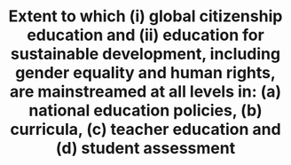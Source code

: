 ﻿---
source_agency_staff_name: Tom  Snyder
source_agency_staff_email: tom.snyder@ed.gov
source_url: 'http://nces.ed.gov/nationsreportcard/civics/'
international_and_national_references: >-
  https://www.oecd.org/pisa/aboutpisa/Global-competency-for-an-inclusive-world.pdf
graph_title: >-
  Percentage  of  US  8th  graders  attending  public  or  private  schools  that  emphasize  "world  affairs"  to  a  moderate  or  great  extent  
title: >-
  Extent  to  which  (i)  global  citizenship  education  and  (ii)  education  for  sustainable  development,  including  gender  equality  and  human  rights,  are  mainstreamed  at  all  levels  in:  (a)  national  education  policies,  (b)  curricula,  (c)  teacher  education  and  (d)  student  assessment
permalink: /4-7-1/
sdg_goal: 4
layout: indicator
indicator: 4.7.1
indicator_variable: i4_7_1_total
graph: bar
graph_type_description: Bar  graph
graph_status_notes: Graphed
variable_description: null
variable_notes: null
un_designated_tier: '3'
un_custodial_agency: 'UNESCO-UIS  (Partnering  Agencies:  OECD,  UNEP,  UN  Women)'
target_id: '4.7'
has_metadata: true
goal_meta_link: 'http://unstats.un.org/sdgs/files/metadata-compilation/Metadata-Goal-4.pdf'
goal_meta_link_page: 11
indicator_name: >-
  Extent  to  which  (i)  global  citizenship  education  and  (ii)  education  for  sustainable  development,  including  gender  equality  and  human  rights,  are  mainstreamed  at  all  levels  in:  (a)  national  education  policies,  (b)  curricula,  (c)  teacher  education  and  (d)  student  assessment
source_title: null
source_notes: null
published: true
us_method_of_computation: >-
  Percentage  of  8th  grade  respondents  who  are  in  schools  that  emphasize  "world  affairs"  to  a  moderate  or  great  extent.
periodicity: Every  4  years
time_period: '2014'
target: >-
  By  2030,  ensure  that  all  learners  acquire  the  knowledge  and  skills  needed  to  promote  sustainable  development,  including,  among  others,  through  education  for  sustainable  development  and  sustainable  lifestyles,  human  rights,  gender  equality,  promotion  of  a  culture  of  peace  and  non-violence,  global  citizenship  and  appreciation  of  cultural  diversity  and  of  cultures  contribution  to  sustainable  development.
actual_indicator_available: >-
  Percentage  of  8th  grade  respondents  who  are  in  public  and  private  schools  that  emphasize  "world  affairs"  to  a  moderate  or  great  extent.
unit_of_measure: Percentage
disaggregation_categories: 'sex,  disability  status,  and  urbanicity'
disaggregation_geography: National
date_of_national_source_publication: April  2015
date_metadata_updated: October  2016
scheduled_update_by_national_source: April  2019
source_agency_survey_dataset: >-
  National  Center  for  Education  Statistics,  National  Assessment  of  Educational  Progress,  Civics  Assessment.
actual_indicator_available_description: "The  assessment,  student,  and  school  data  are  based  on  a  civic  framework  that  incorporates  ideas  and  input  from  subject  area  experts,  school  administrators,  policymakers,  teachers,  parents,  and  others.  The  NAEP  Civics  Framework  describes  the  assessment  content  and  how  students'  responses  are  evaluated.  This  framework  shaped  the  1998,  2006,  2010,  and  2014  civics  assessments.  The  assessment  exercises  and  scoring  criteria  were  developed  by  a  committee  of  civics  educators  and  curriculum  experts  to  capture  the  goals  of  the  framework.  The  framework,  which  describes  the  goals  of  the  civics  assessment  and  what  kind  of  exercises  it  ought  to  feature,  was  created  by  the  Board  through  a  comprehensive  national  process  involving  educators,  researchers,  measurement  experts,  administrators,  and  members  of  the  general  public.  The  NAEP  Civics  Standing  Committee  was  instrumental  in  developing  the  assessment,  guided  by  the  framework.  The  framework  describes  the  types  of  texts  and  questions  to  be  included  in  the  assessment,  as  well  as  how  the  questions  should  be  designed  and  scored.  The  framework  recommends  that  the  assessment  should  be  organized  around  three  main  components:  1)  Knowledge;  2)  Intellectual  and  participatory  skills;  3)  Civic  dispositions.  Variable  name  Variable  label  i4_7_1_total\t\t  Percent  of  8th  graders  in  schools  that  emphasize  \"world  affairs\"  to  a  moderate  or  great  extent,  total  i4_7_1_male\t\t  Percent  of  8th  graders  in  schools  that  emphasize  \"world  affairs\"  to  a  moderate  or  great  extent,  male  i4_7_1_female\t  Percent  of  8th  graders  in  schools  that  emphasize  \"world  affairs\"  to  a  moderate  or  great  extent,  female  i4_7_1_disabilities  Percent  of  8th  graders  in  schools  that  emphasize  \"world  affairs\"  to  a  moderate  or  great  extent,  with  disabilities  i4_7_1_nodisabilities  Percent  of  8th  graders  in  schools  that  emphasize  \"world  affairs\"  to  a  moderate  or  great  extent,  without  disabilities  i4_7_1_urban\t\t  Percent  of  8th  graders  in  schools  that  emphasize  \"world  affairs\"  to  a  moderate  or  great  extent,  urban  i4_7_1_suburban\t\t  Percent  of  8th  graders  in  schools  that  emphasize  \"world  affairs\"  to  a  moderate  or  great  extent,  suburban  i4_7_1_town\t\t  Percent  of  8th  graders  in  schools  that  emphasize  \"world  affairs\"  to  a  moderate  or  great  extent,  town  i4_7_1_rural\t\t  Percent  of  8th  graders  in  schools  that  emphasize  \"world  affairs\"  to  a  moderate  or  great  extent,  rural"

comments_and_limitations: >-
  The  SDG  4.7.1  concept  is  difficult  to  define  and  measure,  and  it  involves  a  wide  array  of  different  concepts  and  processes  that  are  difficult  to  reduce  to  a  statistical  indicator.  Particular  with  countries  with  federal  education  systems,  such  as  the  United  States,  there  is  no  way  to  measure  this  indicator  with  available  data  even  if  the  concepts  were  clear.  Local  and  state  education  agencies  are  responsible  for  determining  student  curriculum.  Individual  schools  of  teacher  education  would  set  the  curriculum  for  their  programs.  In  2018,  OECD  will  begin  collection  of  global  citizenship  data  in  PISA.  The  PISA  2018  assessment  aims  to  build  a  single  scale  that  measures  to  what  extent  students  are  able  to  use  their  knowledge  and  understand,  recognize  relationships  and  perspectives,  and  think  critically  about  a  specific  global  or  intercultural  issue.  This  scale  would  be  based  solely  on  the  Global  Competence  cognitive  items,  see  (https://www.oecd.org/pisa/aboutpisa/Global-competency-for-an-inclusive-world.pdf).  This  study  would  offer  widely  used  assessment  score  that  could  be  compared  across  countries.  It  is  strongly  recommended  to  adopt  this  metric,  rather  the  proposed  indicator  4.7.1  which  is  too  broad  and  vaguely  defined  to  be  expressed  as  a  statistical  indicator,  at  least  without  considerable  development.  Note  that  the  U.S.  response  for  this  indicator  is  for  only  one  grade  group  and  one  element  of  the  potential  framework  that  could  be  used  to  construct  a  composite  suitable  for  measuring  the  desired  concept.
---